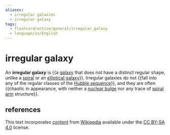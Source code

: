 ```yaml
---
aliases:
  - irregular galaxies
  - irregular galaxy
tags:
  - flashcard/active/general/irregular_galaxy
  - language/in/English
---
```


# irregular galaxy

An __irregular galaxy__ is {{a [galaxy](galaxy.md) that does not have a distinct regular shape, unlike a [spiral](spiral%20galaxy.md) or an [elliptical galaxy](elliptical%20galaxy.md)}}. Irregular galaxies do not {{fall into any of the regular classes of the [Hubble sequence](Hubble%20sequence.md)}}, and they are often {{chaotic in appearance, with neither a [nuclear bulge](galactic%20bulge.md) nor any trace of [spiral arm](spiral%20arm.md) structure}}. <!--SR:!2024-08-24,16,290!2024-08-25,17,290!2024-08-23,15,290-->

## references

This text incorporates [content](https://en.wikipedia.org/wiki/irregular_galaxy) from [Wikipedia](Wikipedia.md) available under the [CC BY-SA 4.0](https://creativecommons.org/licenses/by-sa/4.0/) license.
